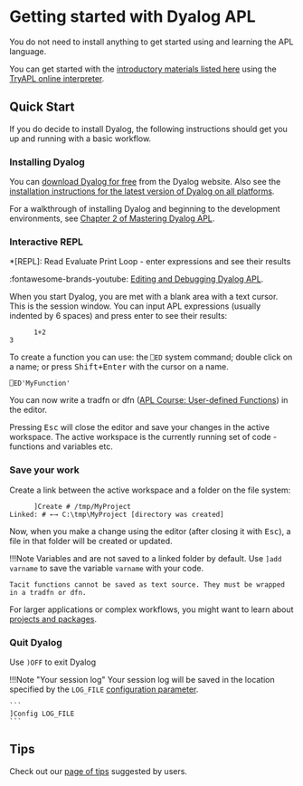 # Getting started with Dyalog APL
You do not need to install anything to get started using and learning the APL language.

You can get started with the [introductory materials listed here](./introductions.md) using the [TryAPL online interpreter](https://tryapl.org). 

## Quick Start
If you do decide to install Dyalog, the following instructions should get you up and running with a basic workflow.

### Installing Dyalog
You can [download Dyalog for free](https://www.dyalog.com/download-zone.htm) from the Dyalog website. Also see the [installation instructions for the latest version of Dyalog on all platforms](https://docs.dyalog.com/latest/setup_readme.htm).

For a walkthrough of installing Dyalog and beginning to the development environments, see [Chapter 2 of Mastering Dyalog APL](https://mastering.dyalog.com/Getting-Started.html).

### Interactive REPL

*[REPL]: Read Evaluate Print Loop - enter expressions and see their results

<span class="logo-youtube">:fontawesome-brands-youtube:</span> [Editing and Debugging Dyalog APL](https://youtu.be/0CYReeNue6A).

When you start Dyalog, you are met with a blank area with a text cursor. This is the session window. You can input APL expressions (usually indented by 6 spaces) and press enter to see their results:

```APL
      1+2
3
```

To create a function you can use: the `⎕ED` system command; double click on a name; or press <kbd>Shift+Enter</kbd> with the cursor on a name.

```APL
⎕ED'MyFunction'
```

You can now write a tradfn or dfn ([APL Course: User-defined Functions](https://course.dyalog.com/user-defined-functions)) in the editor.

Pressing <kbd>Esc</kbd> will close the editor and save your changes in the active workspace. The active workspace is the currently running set of code - functions and variables etc.

### Save your work

Create a link between the active workspace and a folder on the file system:

```APL
      ]Create # /tmp/MyProject
Linked: # ←→ C:\tmp\MyProject [directory was created]
```

Now, when you make a change using the editor (after closing it with <kbd>Esc</kbd>), a file in that folder will be created or updated.

!!!Note
	Variables and are not saved to a linked folder by default. Use `]add varname` to save the variable `varname` with your code.

	Tacit functions cannot be saved as text source. They must be wrapped in a tradfn or dfn.

For larger applications or complex workflows, you might want to learn about [projects and packages](./application-development/projects-and-packages.md).

### Quit Dyalog
Use `)OFF` to exit Dyalog

!!!Note "Your session log"
	Your session log will be saved in the location specified by the `LOG_FILE` [configuration parameter](https://course.dyalog.com/Interpreter-internals/#configuration-parameters).

	```
	]Config LOG_FILE
	```

## Tips
Check out our [page of tips](./getting-started/tips.md) suggested by users.
